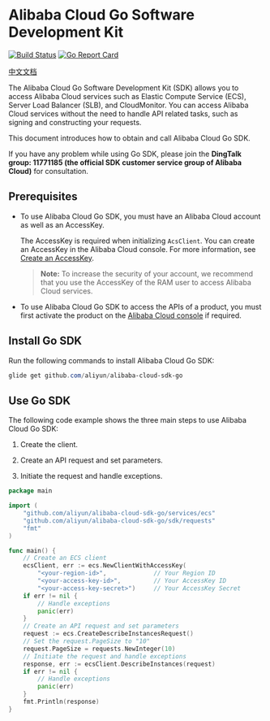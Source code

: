 # Alibaba Cloud Go Software Development Kit
[![Build Status](https://travis-ci.org/aliyun/alibaba-cloud-sdk-go.svg?branch=master)](https://travis-ci.org/aliyun/alibaba-cloud-sdk-go) 
[![Go Report Card](https://goreportcard.com/badge/github.com/aliyun/alibaba-cloud-sdk-go)](https://goreportcard.com/report/github.com/aliyun/alibaba-cloud-sdk-go)

[中文文档](./README_zh.md)

The Alibaba Cloud Go Software Development Kit (SDK) allows you to access Alibaba Cloud services such as Elastic Compute Service (ECS), Server Load Balancer (SLB), and CloudMonitor. You can access Alibaba Cloud services without the need to handle API related tasks, such as signing and constructing your requests.

This document introduces how to obtain and call Alibaba Cloud Go SDK.

If you have any problem while using Go SDK, please join the **DingTalk group: 11771185 (the official SDK customer service group of Alibaba Cloud)** for consultation.

## Prerequisites

- To use Alibaba Cloud Go SDK, you must have an Alibaba Cloud account as well as an AccessKey.

	The AccessKey is required when initializing `AcsClient`. You can create an AccessKey in the Alibaba Cloud console. For more information, see [Create an AccessKey](https://usercenter.console.aliyun.com/?spm=5176.doc52740.2.3.QKZk8w#/manage/ak).

	>**Note:** To increase the security of your account, we recommend that you use the AccessKey of the RAM user to access Alibaba Cloud services.

- To use Alibaba Cloud Go SDK to access the APIs of a product, you must first activate the product on the [Alibaba Cloud console](https://home.console.aliyun.com/?spm=5176.doc52740.2.4.QKZk8w) if required.


## Install Go SDK

Run the following commands to install Alibaba Cloud Go SDK:

```powershell
glide get github.com/aliyun/alibaba-cloud-sdk-go
```
## Use Go SDK

The following code example shows the three main steps to use Alibaba Cloud Go SDK:

1. Create the client.

2. Create an API request and set parameters.

3. Initiate the request and handle exceptions.

```go
package main

import (
	"github.com/aliyun/alibaba-cloud-sdk-go/services/ecs"
    "github.com/aliyun/alibaba-cloud-sdk-go/sdk/requests"
	"fmt"
)

func main() { 
    // Create an ECS client
    ecsClient, err := ecs.NewClientWithAccessKey(
        "<your-region-id>", 			// Your Region ID
        "<your-access-key-id>", 		// Your AccessKey ID
        "<your-access-key-secret>")		// Your AccessKey Secret
    if err != nil {
    	// Handle exceptions
    	panic(err)
    }
    // Create an API request and set parameters
    request := ecs.CreateDescribeInstancesRequest()
    // Set the request.PageSize to "10"
    request.PageSize = requests.NewInteger(10)
    // Initiate the request and handle exceptions
    response, err := ecsClient.DescribeInstances(request)
    if err != nil {
    	// Handle exceptions
    	panic(err)
    }
    fmt.Println(response)
}
```